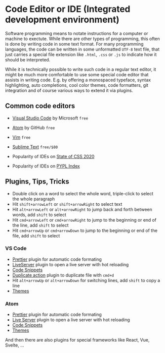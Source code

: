 # Code Editor or IDE (Integrated development environment)

Software programming means to notate instructions for a computer or machine to exectute. While there are other types of programming, this often is done by writing code in some text format. For many programming languages, the code can be written in some unformatted `UTF-8` text file, that just carries a special file extension like `.html`, `.css` or `.js` to indicate how it should be interpreted.

While it is technically possible to write such code in a regular text editor, it might be much more comfortable to use some special code editor that assists in writing code. E.g. by offering a monospaced typeface, syntax highlighting, auto completions, cool color themes, code formatters, git integration and of course various ways to extend it via plugins.

## Common code editors

- [Visual Studio Code](https://code.visualstudio.com) by Microsoft `free`
- [Atom](https://atom.io) by GitHub `free`
- [Vim](https://www.vim.org) `free`
- [Sublime Text]() `free/$80`

- Popularity of IDEs on [State of CSS 2020](https://2020.stateofcss.com/en-US/other-tools/#text_editors)
- Popularity of IDEs on [PYPL Index](https://pypl.github.io/IDE.html)

## Plugins, Tips, Tricks

- Double click on a word to select the whole word, triple-click to select the whole paragraph
- Hit `shift+arrowLeft` or `shift+arrowRight` to select text
- Hit `alt+arrowLeft` or `alt+arrowRight` to jump back and forth between words, add `shift` to select
- Hit `cmd+arrowLeft` or `cmd+arrowRight` to jump to the beginning or end of the line, add `shift` to select
- Hit `cmd+arrowUp` or `cmd+arrowDown` to jump to the beginning or end of the file, add `shift` to select

### VS Code
- [Prettier](https://marketplace.visualstudio.com/items?itemName=esbenp.prettier-vscode) plugin for automatic code formating
- [LiveServer](https://marketplace.visualstudio.com/items?itemName=ritwickdey.LiveServer) plugin to open a live server with hot reloading
- [Code Snippets](https://code.visualstudio.com/docs/editor/userdefinedsnippets)
- [Duplicate action](https://marketplace.visualstudio.com/items?itemName=mrmlnc.vscode-duplicate) plugin to duplicate file with `cmd+d`
- Hit `alt+arrowUp` or `alt+arrowDown` for switching lines, add `shift` to copy a line
- [Themes](https://code.visualstudio.com/docs/getstarted/themes)

### Atom
- [Prettier](https://atom.io/packages/prettier-atom) plugin for automatic code formating
- [Live Server](https://atom.io/packages/atom-live-server) plugin to open a live server with hot reloading
- [Code Snippets](https://flight-manual.atom.io/using-atom/sections/snippets/)
- [Themes](https://atom.io/themes)


And then there are also plugins for special frameworks like React, Vue, Svelte, ...

